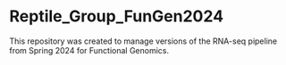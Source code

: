 # Reptile_Group_FunGen2024
This repository was created to manage versions of the RNA-seq pipeline from Spring 2024 for Functional Genomics.

